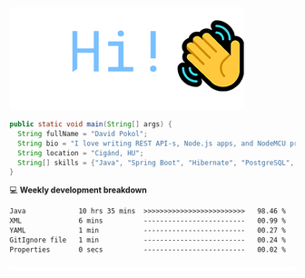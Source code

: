 ![Hi!](assets/images/hi.png)

```java
public static void main(String[] args) {
  String fullName = "David Pokol";
  String bio = "I love writing REST API-s, Node.js apps, and NodeMCU programs";
  String location = "Cigánd, HU";
  String[] skills = {"Java", "Spring Boot", "Hibernate", "PostgreSQL", "Git"};
}
```

💻 **Weekly development breakdown**
<!--START_SECTION:waka-->

```txt
Java             10 hrs 35 mins  >>>>>>>>>>>>>>>>>>>>>>>>>   98.46 %
XML              6 mins          -------------------------   00.99 %
YAML             1 min           -------------------------   00.27 %
GitIgnore file   1 min           -------------------------   00.24 %
Properties       0 secs          -------------------------   00.02 %
```

<!--END_SECTION:waka-->

![footer](assets/images/footer.png)
